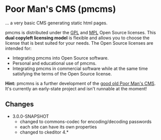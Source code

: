 # Poor Man's CMS (pmcms)

... a very basic CMS generating static html pages.

pmcms is distributed under the [GPL](http://www.gnu.org/licenses/gpl.html) and [MPL](http://www.mozilla.org/MPL/MPL-1.1.html) Open Source licenses. This **dual copyleft licensing model** is flexible and allows you to choose the license that is best suited for your needs. The Open Source licenses are intended for:

* Integrating pmcms into Open Source software.
* Personal and educational use of pmcms.
* Integrating pmcms in commercial software while at the same time satisfying the terms of the Open Source license.

**Hint:** pmcmns is a further development of the [good old Poor Man's CMS](http://poormans.sourceforge.net/). It's currently an
early-state project and isn't runnable at the moment!

## Changes 

* 3.0.0-SNAPSHOT   
  * changed to commons-codec for encoding/decoding passwords
  * each site can have its own properties
  * changed to ckeditor 4.*
